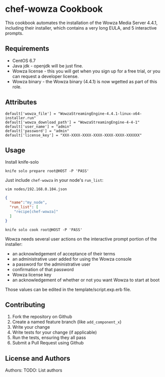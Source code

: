 chef-wowza Cookbook
===================
This cookbook automates the installation of the Wowza Media Server 4.4.1, including their installer, which contains a very long EULA, and 5 interactive prompts.

Requirements
------------
- CentOS 6.7
- Java jdk - openjdk will be just fine.
- Wowza license - this you will get when you sign up for a free trial, or you can request a developer license.
- Wowza binary - the Wowza binary (4.4.1) is now wgetted as part of this role.

Attributes
----------
```
default['wowza_file'] = "WowzaStreamingEngine-4.4.1-linux-x64-installer.run"
default['wowza_download_path'] = "WowzaStreamingEngine-4-4-1"
default['user_name'] = "admin"
default['password'] = "admin"
default['license_key'] = "XXX-XXXX-XXXX-XXXX-XXXX-XXXX-XXXXXX"
```

Usage
-----
Install knife-solo
```
knife solo prepare root@HOST -P 'PASS'
```
Just include `chef-wowza` in your node's `run_list`:
```
vim nodes/192.168.0.104.json
```
```json
{
  "name":"my_node",
  "run_list": [
    "recipe[chef-wowza]"
  ]
}
```
```
knife solo cook root@HOST -P 'PASS'
```
Wowza needs several user actions on the interactive prompt portion of the installer:
- an acknowledgement of acceptance of their terms
- an administrative user added for using the Wowza console
- a password for the administrative user
- confirmation of that password
- Wowza license key
- an acknowledgement of whether or not you want Wowza to start at boot

Those values can be edited in the template/script.exp.erb file.

Contributing
------------

1. Fork the repository on Github
2. Create a named feature branch (like `add_component_x`)
3. Write your change
4. Write tests for your change (if applicable)
5. Run the tests, ensuring they all pass
6. Submit a Pull Request using Github

License and Authors
-------------------
Authors: TODO: List authors
